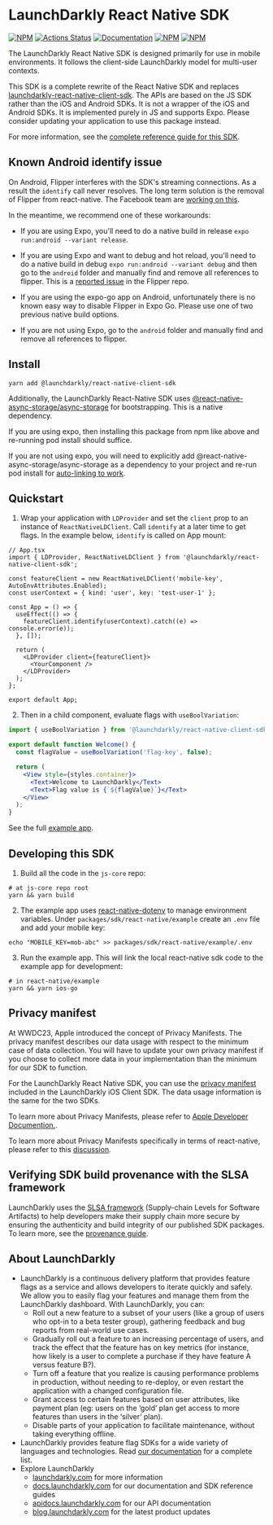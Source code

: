# LaunchDarkly React Native SDK

[![NPM][sdk-react-native-npm-badge]][sdk-react-native-npm-link]
[![Actions Status][sdk-react-native-ci-badge]][sdk-react-native-ci]
[![Documentation][sdk-react-native-ghp-badge]][sdk-react-native-ghp-link]
[![NPM][sdk-react-native-dm-badge]][sdk-react-native-npm-link]
[![NPM][sdk-react-native-dt-badge]][sdk-react-native-npm-link]

The LaunchDarkly React Native SDK is designed primarily for use in mobile environments. It follows the client-side
LaunchDarkly model for multi-user contexts.

This SDK is a complete rewrite of the React Native SDK and replaces [launchdarkly-react-native-client-sdk](https://github.com/launchdarkly/react-native-client-sdk). The
APIs are based on the JS SDK rather than the iOS and Android SDKs. It is not a wrapper of the iOS and Android SDKs.
It is implemented purely in JS and supports Expo. Please consider updating your application to use this package instead.

For more information, see the [complete reference guide for this SDK](https://docs.launchdarkly.com/sdk/client-side/react-native).

## Known Android identify issue

On Android, Flipper interferes with the SDK's streaming connections. As a result the `identify` call never resolves. The long term solution is the removal of Flipper from react-native. The Facebook team are [working on this](https://reactnative.dev/blog/2023/12/06/0.73-debugging-improvements-stable-symlinks#flipper--react-native-integration).

In the meantime, we recommend one of these workarounds:

- If you are using Expo, you'll need to do a native build in release `expo run:android --variant release`.

- If you are using Expo and want to debug and hot reload, you'll need to do a native build in debug `expo run:android --variant debug` and then go to the `android` folder and manually find and remove all references to flipper. This is a [reported issue](https://github.com/facebook/flipper/issues/1326#issuecomment-652946496) in the Flipper repo.

- If you are using the expo-go app on Android, unfortunately there is no known easy way to disable Flipper in Expo Go. Please use one of two previous native build options.

- If you are not using Expo, go to the `android` folder and manually find and remove all references to flipper.

## Install

```shell
yarn add @launchdarkly/react-native-client-sdk
```

Additionally, the LaunchDarkly React-Native SDK uses
[@react-native-async-storage/async-storage](https://github.com/react-native-async-storage/async-storage)
for bootstrapping. This is a native dependency.

If you are using expo, then installing this package from npm like above and re-running pod install should suffice.

If you are not using expo, you will need to explicitly add
@react-native-async-storage/async-storage as a dependency to your project
and re-run pod install for [auto-linking to work](https://github.com/react-native-community/cli/issues/1347).

## Quickstart

1. Wrap your application with `LDProvider` and set the `client` prop to an instance of `ReactNativeLDClient`. Call
   `identify` at a later time to get flags. In the example below, `identify` is called on App mount:

```tsx
// App.tsx
import { LDProvider, ReactNativeLDClient } from '@launchdarkly/react-native-client-sdk';

const featureClient = new ReactNativeLDClient('mobile-key', AutoEnvAttributes.Enabled);
const userContext = { kind: 'user', key: 'test-user-1' };

const App = () => {
  useEffect(() => {
    featureClient.identify(userContext).catch((e) => console.error(e));
  }, []);

  return (
    <LDProvider client={featureClient}>
      <YourComponent />
    </LDProvider>
  );
};

export default App;
```

2. Then in a child component, evaluate flags with `useBoolVariation`:

```jsx
import { useBoolVariation } from '@launchdarkly/react-native-client-sdk';

export default function Welcome() {
  const flagValue = useBoolVariation('flag-key', false);

  return (
    <View style={styles.container}>
      <Text>Welcome to LaunchDarkly</Text>
      <Text>Flag value is {`${flagValue}`}</Text>
    </View>
  );
}
```

See the full [example app](https://github.com/launchdarkly/js-core/tree/main/packages/sdk/react-native/example).

## Developing this SDK

1. Build all the code in the `js-core` repo:

```shell
# at js-core repo root
yarn && yarn build
```

2. The example app uses [react-native-dotenv](https://github.com/goatandsheep/react-native-dotenv)
   to manage environment variables. Under `packages/sdk/react-native/example`
   create an `.env` file and add your mobile key:

```shell
echo "MOBILE_KEY=mob-abc" >> packages/sdk/react-native/example/.env
```

3. Run the example app. This will link the local react-native sdk code to the
   example app for development:

```shell
# in react-native/example
yarn && yarn ios-go
```

## Privacy manifest

At WWDC23, Apple introduced the concept of Privacy Manifests. The privacy manifest describes our data usage with respect to the minimum case of data collection. You will have to update your own privacy manifest if you choose to collect more data in your implementation than the minimum for our SDK to function.

For the LaunchDarkly React Native SDK, you can use the [privacy manifest](https://github.com/launchdarkly/ios-client-sdk/blob/v9/LaunchDarkly/LaunchDarkly/PrivacyInfo.xcprivacy) included in the LaunchDarkly iOS Client SDK. The data usage information is the same for the two SDKs.

To learn more about Privacy Manifests, please refer to [Apple Developer Documention.](https://developer.apple.com/documentation/bundleresources/privacy_manifest_files/describing_data_use_in_privacy_manifests).

To learn more about Privacy Manifests specifically in terms of react-native, please refer to this [discussion](https://github.com/react-native-community/discussions-and-proposals/discussions/776).

## Verifying SDK build provenance with the SLSA framework

LaunchDarkly uses the [SLSA framework](https://slsa.dev/spec/v1.0/about) (Supply-chain Levels for Software Artifacts) to help developers make their supply chain more secure by ensuring the authenticity and build integrity of our published SDK packages. To learn more, see the [provenance guide](PROVENANCE.md).

## About LaunchDarkly

- LaunchDarkly is a continuous delivery platform that provides feature flags as a service and allows developers to iterate quickly and safely. We allow you to easily flag your features and manage them from the LaunchDarkly dashboard. With LaunchDarkly, you can:
  - Roll out a new feature to a subset of your users (like a group of users who opt-in to a beta tester group), gathering feedback and bug reports from real-world use cases.
  - Gradually roll out a feature to an increasing percentage of users, and track the effect that the feature has on key metrics (for instance, how likely is a user to complete a purchase if they have feature A versus feature B?).
  - Turn off a feature that you realize is causing performance problems in production, without needing to re-deploy, or even restart the application with a changed configuration file.
  - Grant access to certain features based on user attributes, like payment plan (eg: users on the ‘gold’ plan get access to more features than users in the ‘silver’ plan).
  - Disable parts of your application to facilitate maintenance, without taking everything offline.
- LaunchDarkly provides feature flag SDKs for a wide variety of languages and technologies. Read [our documentation](https://docs.launchdarkly.com/sdk) for a complete list.
- Explore LaunchDarkly
  - [launchdarkly.com](https://www.launchdarkly.com/ 'LaunchDarkly Main Website') for more information
  - [docs.launchdarkly.com](https://docs.launchdarkly.com/ 'LaunchDarkly Documentation') for our documentation and SDK reference guides
  - [apidocs.launchdarkly.com](https://apidocs.launchdarkly.com/ 'LaunchDarkly API Documentation') for our API documentation
  - [blog.launchdarkly.com](https://blog.launchdarkly.com/ 'LaunchDarkly Blog Documentation') for the latest product updates

[sdk-react-native-ci-badge]: https://github.com/launchdarkly/js-core/actions/workflows/react-native.yml/badge.svg
[sdk-react-native-ci]: https://github.com/launchdarkly/js-core/actions/workflows/react-native.yml
[sdk-react-native-npm-badge]: https://img.shields.io/npm/v/@launchdarkly/react-native-client-sdk.svg?style=flat-square
[sdk-react-native-npm-link]: https://www.npmjs.com/package/@launchdarkly/react-native-client-sdk
[sdk-react-native-ghp-badge]: https://img.shields.io/static/v1?label=GitHub+Pages&message=API+reference&color=00add8
[sdk-react-native-ghp-link]: https://launchdarkly.github.io/js-core/packages/sdk/react-native/docs/
[sdk-react-native-dm-badge]: https://img.shields.io/npm/dm/@launchdarkly/react-native-client-sdk.svg?style=flat-square
[sdk-react-native-dt-badge]: https://img.shields.io/npm/dt/@launchdarkly/react-native-client-sdk.svg?style=flat-square
